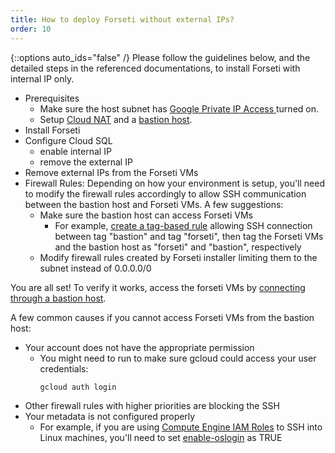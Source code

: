 ```yaml
---
title: How to deploy Forseti without external IPs?
order: 10
---
```

{::options auto_ids="false" /}
Please follow the guidelines below, and the detailed steps in the referenced documentations, to install Forseti with internal IP only.

* Prerequisites
    * Make sure the host subnet has [Google Private IP Access ](https://cloud.google.com/vpc/docs/configure-private-google-access) turned on.
    * Setup [Cloud NAT](https://cloud.google.com/nat/docs/using-nat) and a [bastion host](https://cloud.google.com/solutions/connecting-securely#bastion).
* Install Forseti
* Configure Cloud SQL
    * enable internal IP
    * remove the external IP
* Remove external IPs from the Forseti VMs
* Firewall Rules: Depending on how your environment is setup, you'll need to modify the firewall rules accordingly to allow SSH communication between the bastion host and Forseti VMs. A few suggestions:
    * Make sure the bastion host can access Forseti VMs
        * For example, [create a tag-based rule](https://cloud.google.com/vpc/docs/using-firewalls#creating_firewall_rules) allowing SSH connection between tag "bastion" and tag "forseti", then tag the Forseti VMs and the bastion host as "forseti" and "bastion", respectively
    * Modify firewall rules created by Forseti installer limiting them to the subnet instead of 0.0.0.0/0 

You are all set! To verify it works, access the forseti VMs by [connecting through a bastion host](https://cloud.google.com/compute/docs/instances/connecting-advanced#bastion_host).

A few common causes if you cannot access Forseti VMs from the bastion host:
* Your account does not have the appropriate permission
    * You might need to run to make sure gcloud could access your user credentials:
        ```bash
        gcloud auth login
        ```
* Other firewall rules with higher priorities are blocking the SSH
* Your metadata is not configured properly
    * For example, if you are using [Compute Engine IAM Roles](https://cloud.google.com/compute/docs/access/iam) to SSH into Linux machines, you'll need to set [enable-oslogin](https://cloud.google.com/compute/docs/instances/managing-instance-access) as TRUE 
